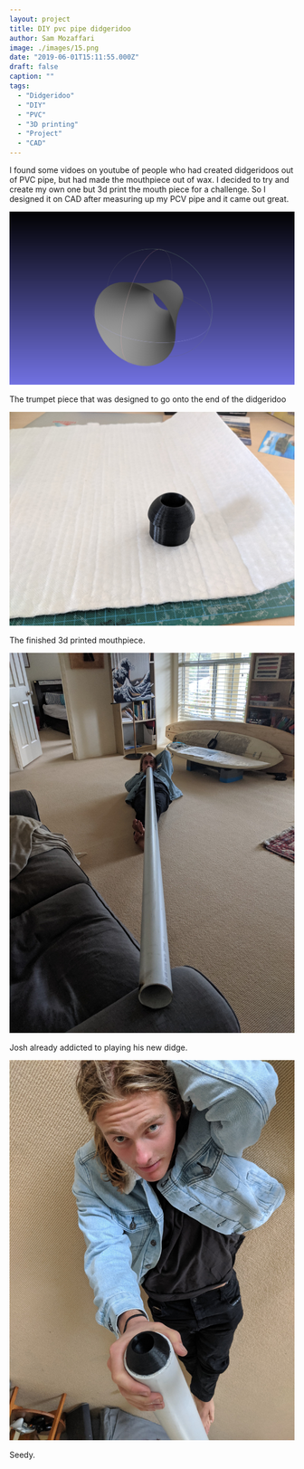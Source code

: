 ```yaml
---
layout: project
title: DIY pvc pipe didgeridoo
author: Sam Mozaffari
image: ./images/15.png
date: "2019-06-01T15:11:55.000Z"
draft: false
caption: ""
tags: 
  - "Didgeridoo"
  - "DIY"
  - "PVC"
  - "3D printing"
  - "Project"
  - "CAD"
---
```



I found some vidoes on youtube of people who had created didgeridoos out of PVC pipe, but had made the mouthpiece out of wax. I decided to try and create my own one but 3d print the mouth piece for a challenge. So I designed it on CAD after measuring up my PCV pipe and it came out great.

![](./images/1.png)

The trumpet piece that was designed to go onto the end of the didgeridoo

![](./images/2.jpg)

The finished 3d printed mouthpiece.

![](./images/3.jpg)

Josh already addicted to playing his new didge.

![](./images/6.jpg)

Seedy.

